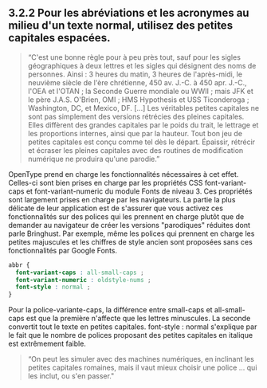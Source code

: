 ## 3.2.2 Pour les abréviations et les acronymes au milieu d'un texte normal, utilisez des petites capitales espacées.

>  “C'est une bonne règle pour à peu près tout, sauf pour les sigles géographiques à deux lettres et les sigles qui désignent des noms de personnes. Ainsi : 3 heures du matin, 3 heures de l'après-midi, le neuvième siècle de l'ère chrétienne, 450 av. J.-C. à 450 apr. J.-C., l'OEA et l'OTAN ; la Seconde Guerre mondiale ou WWII ; mais JFK et le père J.A.S. O'Brien, OMI ; HMS Hypothesis et USS Ticonderoga ; Washington, DC, et Mexico, DF.
>  [...]
>  Les véritables petites capitales ne sont pas simplement des versions rétrécies des pleines capitales. Elles diffèrent des grandes capitales par le poids du trait, le lettrage et les proportions internes, ainsi que par la hauteur. Tout bon jeu de petites capitales est conçu comme tel dès le départ. Épaissir, rétrécir et écraser les pleines capitales avec des routines de modification numérique ne produira qu'une parodie.”

OpenType prend en charge les fonctionnalités nécessaires à cet effet. Celles-ci sont bien prises en charge par les propriétés CSS font-variant-caps et font-variant-numeric du module Fonts de niveau 3. Ces propriétés sont largement prises en charge par les navigateurs. La partie la plus délicate de leur application est de s'assurer que vous activez ces fonctionnalités sur des polices qui les prennent en charge plutôt que de demander au navigateur de créer les versions "parodiques" réduites dont parle Bringhust. Par exemple, même les polices qui prennent en charge les petites majuscules et les chiffres de style ancien sont proposées sans ces fonctionnalités par Google Fonts.

```css
abbr {
  font-variant-caps : all-small-caps ;
  font-variant-numeric : oldstyle-nums ;
  font-style : normal ;
}
```

Pour la police-variante-caps, la différence entre small-caps et all-small-caps est que la première n'affecte que les lettres minuscules. La seconde convertit tout le texte en petites capitales. font-style : normal s'explique par le fait que le nombre de polices proposant des petites capitales en italique est extrêmement faible.

>  “On peut les simuler avec des machines numériques, en inclinant les petites capitales romaines, mais il vaut mieux choisir une police ... qui les inclut, ou s'en passer."